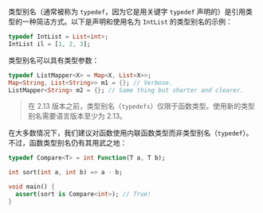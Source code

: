 类型别名（通常被称为 `typedef`，因为它是用关键字 `typedef` 声明的）是引用类型的一种简洁方式。以下是声明和使用名为 `IntList` 的类型别名的示例：
```dart
typedef IntList = List<int>;
IntList il = [1, 2, 3];
```

类型别名可以具有类型参数：
```dart
typedef ListMapper<X> = Map<X, List<X>>;
Map<String, List<String>> m1 = {}; // Verbose.
ListMapper<String> m2 = {}; // Same thing but shorter and clearer.
```
> 在 2.13 版本之前，类型别名（`typedefs`）仅限于函数类型。使用新的类型别名需要语言版本至少为 2.13。

在大多数情况下，我们建议对函数使用内联函数类型而非类型别名（`typedef`）。不过，函数类型别名仍有其用武之地：
```dart
typedef Compare<T> = int Function(T a, T b);

int sort(int a, int b) => a - b;

void main() {
  assert(sort is Compare<int>); // True!
}
```
